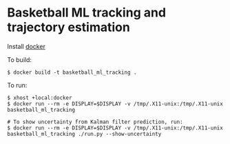 # Basketball ML tracking and trajectory estimation

Install [docker](https://docs.docker.com/engine/install/)

To build:
```
$ docker build -t basketball_ml_tracking .
```

To run:
```
$ xhost +local:docker
$ docker run --rm -e DISPLAY=$DISPLAY -v /tmp/.X11-unix:/tmp/.X11-unix basketball_ml_tracking

# To show uncertainty from Kalman filter prediction, run:
$ docker run --rm -e DISPLAY=$DISPLAY -v /tmp/.X11-unix:/tmp/.X11-unix basketball_ml_tracking ./run.py --show-uncertainty
```